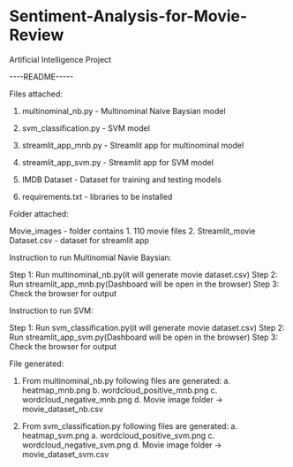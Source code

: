 # Sentiment-Analysis-for-Movie-Review
Artificial Intelligence Project

----README-----

Files attached:

1. multinominal_nb.py - Multinominal Naive Baysian model

2. svm_classification.py - SVM model
3. streamlit_app_mnb.py - Streamlit app for multinominal model
4. streamlit_app_svm.py - Streamlit app for SVM model
5. IMDB Dataset - Dataset for training and testing models
6. requirements.txt - libraries to be installed

Folder attached:

Movie_images - folder contains
	1. 110 movie files
	2. Streamlit_movie Dataset.csv - dataset for streamlit app

Instruction to run Multinomial Navie Baysian:

Step 1: Run multinominal_nb.py(it will generate movie dataset.csv)
Step 2: Run streamlit_app_mnb.py(Dashboard will be open in the browser)
Step 3: Check the browser for output

Instruction to run SVM:

Step 1: Run svm_classification.py(it will generate movie dataset.csv)
Step 2: Run streamlit_app_svm.py(Dashboard will be open in the browser)
Step 3: Check the browser for output

File generated:

1. From multinominal_nb.py following files are generated:
	a. heatmap_mnb.png
	b. wordcloud_positive_mnb.png
	c. wordcloud_negative_mnb.png
	d. Movie image folder -> movie_dataset_nb.csv

2. From svm_classification.py following files are generated:
	a. heatmap_svm.png
	a. wordcloud_positive_svm.png
	c. wordcloud_negative_svm.png
	d. Movie image folder -> movie_dataset_svm.csv
